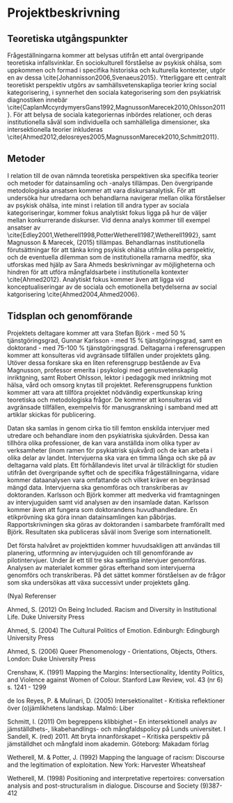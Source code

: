 # Projektbeskrivning


## Teoretiska utgångspunkter
Frågeställningarna kommer att belysas utifrån ett antal övergripande teoretiska infallsvinklar. En sociokulturell förståelse av psykisk ohälsa, som uppkommen och formad i specifika historiska och kulturella kontexter, utgör en av dessa \cite{Johannisson2006,Svenaeus2015}. Ytterliggare ett centralt teoretiskt perspektiv utgörs av samhällsvetenskapliga teorier kring social kategorisering, i synnerhet den sociala kategorisering som den psykiatrisk diagnostiken innebär  \cite{CaplanMccyrdymyersGans1992,MagnussonMarecek2010,Ohlsson2011}. För att belysa de sociala kategoriernas inbördes relationer, och deras institutionella såväl som individuella och samhälleliga dimensioner, ska intersektionella teorier inkluderas \cite{Ahmed2012,delosreyes2005,MagnussonMarecek2010,Schmitt2011}.

## Metoder 
I relation till de ovan nämnda teoretiska perspektiven ska specifika teorier och metoder för datainsamling och -analys tillämpas. Den övergripande metodologiska ansatsen kommer att vara diskursanalytisk. För att undersöka hur utredarna och behandlarna navigerar mellan olika förståelser av psykisk ohälsa, inte minst i relation till andra typer av sociala kategoriseringar, kommer fokus analytiskt fokus ligga på hur de väljer mellan konkurrerande diskurser. Vid denna analys kommer till exempel ansatser av \cite{Edley2001,Wetherell1998,PotterWetherell1987,Wetherell1992}, samt Magnusson & Marecek, (2015) tillämpas. Behandlarnas institutionella förutsättningar för att tänka kring psykisk ohälsa utifrån olika perspektiv, och de eventuella dilemman som de institutionella ramarna medför, ska utforskas med hjälp av Sara Ahmeds beskrivningar av möjligheterna och hindren för att utföra mångfaldsarbete i institutionella kontexter \cite{Ahmed2012}. Analytiskt fokus kommer även att ligga vid konceptualiseringar av de sociala och emotionella betydelserna av social katgorisering \cite{Ahmed2004,Ahmed2006}. 

## Tidsplan och genomförande
Projektets deltagare kommer att vara Stefan Björk - med 50 % tjänstgöringsgrad, Gunnar Karlsson - med 15 % tjänstgöringsgrad, samt en doktorand - med 75-100 % tjänstgöringsgrad. Deltagarna i referensgruppen kommer att konsulteras vid avgränsade tillfällen under projektets gång. Utöver dessa forskare ska en liten referensgrupp bestående av Eva Magnusson, professor emerita i psykologi med genusvetenskaplig inriktgning, samt Robert Ohlsson, lektor i pedagogik med inriktning mot hälsa, vård och omsorg knytas till projektet. Referensgruppens funktion kommer att vara att tillföra projektet nödvändig expertkunskap kring teoretiska och metodologiska frågor. De kommer att konsulteras vid avgränsade tillfällen, exempelvis för manusgranskning i samband med att artiklar skickas för publicering. 

Datan ska samlas in genom cirka tio till femton enskilda intervjuer med utredare och behandlare inom den psykiatriska sjukvården. Dessa kan tillhöra olika professioner, de kan vara anställda inom olika typer av verksamheter (inom ramen för psykiatrisk sjukvård) och de kan arbeta i olika delar av landet. Intervjuerna ska vara en timma långa och ske på av deltagarna vald plats. Ett förhållandevis litet urval är tillräckligt för studien utifrån det övergripande syftet och de specifika frågeställningarna, vidare kommer dataanalysen vara omfattande och vilket kräver en begränsad mängd data. Intervjuerna ska genomföras och transkriberas av doktoranden. Karlsson och Björk kommer att medverka vid framtagningen av intervjuguiden samt vid analysen av den insamlade datan. Karlsson kommer även att fungera som doktorandens huvudhandledare. En etikprövning ska göra innan datainsamlingen kan påbörjas. Rapportskrivningen ska göras av doktoranden i sambarbete framförallt med Björk. Resultaten ska publiceras såväl inom Sverige som internationellt. 

Det första halvåret av projekttiden kommer huvudsakligen att användas till planering, utformning av intervjuguiden och till genomförande av pilotintervjuer. Under år ett till tre ska samtliga intervjuer genomföras. Analysen av materialet kommer göras efterhand som intervjuerna genomförs och transkriberas. På det sättet kommer förståelsen av de frågor som ska undersökas att växa successivt under projektets gång. 


(Nya) Referenser

Ahmed, S. (2012)  On Being Included. Racism and Diversity in Institutional Life. Duke University Press

Ahmed, S. (2004) The Cultural Politics of Emotion. Edinburgh: Edingburgh University Press 

Ahmed, S. (2006) Queer Phenomenology - Orientations, Objects, Others. London: Duke University Press

Crenshaw, K. (1991) Mapping the Margins: Intersectionality, Identity Politics, and Violence against Women of Colour.  Stanford Law Review, vol. 43 (nr 6) s. 1241 - 1299

de los Reyes, P. & Mulinari, D. (2005) Intersektionalitet - Kritiska reflektioner över (o)jämlikhetens landskap. Malmö: Liber

Schmitt, I. (2011) Om begreppens klibbighet – En intersektionell analys av jämställdhets-, likabehandlings- och mångfaldspolicy på Lunds universitet. I Sandell, K. (red) 2011.
Att bryta innanförskapet – Kritiska perspektiv på jämställdhet och mångfald inom akademin. Göteborg: Makadam förlag 

Wetherell, M. & Potter, J. (1992) Mapping the language of racism: Discourse and the legitimation of exploitation. New York: Harvester Wheatsheaf 

Wetherell, M. (1998) Positioning and interpretative repertoires: conversation analysis and post-structuralism in dialogue. Discourse and Society (9)387-412 

